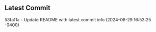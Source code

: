 
## Latest Commit
53fa11a - Update README with latest commit info (2024-08-29 16:53:25 -0400) <Yunxi-Zhou>

